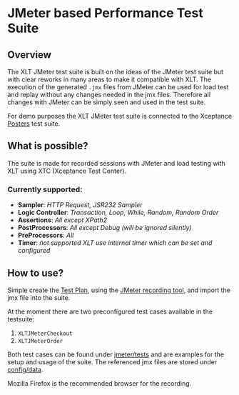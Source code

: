 # JMeter based Performance Test Suite

## Overview
The XLT JMeter test suite is built on the ideas of the JMeter test suite but with clear reworks in many areas to make it compatible with XLT. The execution of the generated `.jmx` files from JMeter can be used for load test and replay without any changes needed in the jmx files. Therefore all changes with JMeter can be simply seen and used in the test suite. 

For demo purposes the XLT JMeter test suite is connected to the Xceptance [Posters](https://github.com/Xceptance/posters-demo-store) test suite.

## What is possible?
The suite is made for recorded sessions with JMeter and load testing with XLT using XTC (Xceptance Test Center).

### Currently supported:
* **Sampler**: _HTTP Request, JSR232 Sampler_
* **Logic Controller**: _Transaction, Loop, While, Random, Random Order_
* **Assertions**: _All except XPath2_
* **PostProcessors**: _All except Debug (will be ignored silently)_
* **PreProcessors**: _All_
* **Timer**: _not supported XLT use internal timer which can be set and configured_

## How to use?

Simple create the [Test Plan](https://jmeter.apache.org/usermanual/build-test-plan.html), using the [JMeter recording tool](https://jmeter.apache.org/usermanual/jmeter_proxy_step_by_step.html), and import the jmx file into the suite. 

At the moment there are two preconfigured test cases available in the testsuite:

1. `XLTJMeterCheckout`  
2. `XLTJMeterOrder` 

Both test cases can be found under [jmeter/tests](https://github.com/Xceptance/xlt-jmeter-extension/tree/main/src/main/java/com/xceptance/loadtest/jmeter/tests) and are examples for the setup and usage of the suite. The referenced jmx files are stored under [config/data](https://github.com/Xceptance/xlt-jmeter-extension/tree/main/config/data).

Mozilla Firefox is the recommended browser for the recording.